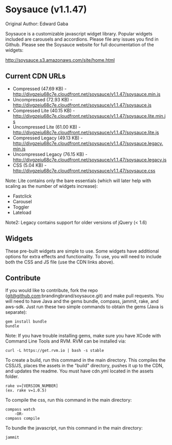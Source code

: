 # Soysauce (v1.1.47)
Original Author: Edward Gaba

Soysauce is a customizable javascript widget library. Popular widgets included are carousels and accordions. Please file any issues you find in Github. Please see the Soysauce website for full documentation of the widgets:

http://soysauce.s3.amazonaws.com/site/home.html

## Current CDN URLs
* Compressed (47.69 KB) - http://divgzeiu68c7e.cloudfront.net/soysauce/v1.1.47/soysauce.min.js
* Uncompressed (72.93 KB) - http://divgzeiu68c7e.cloudfront.net/soysauce/v1.1.47/soysauce.js
* Compressed Lite (40.15 KB) - http://divgzeiu68c7e.cloudfront.net/soysauce/v1.1.47/soysauce.lite.min.js
* Uncompressed Lite (61.00 KB) - http://divgzeiu68c7e.cloudfront.net/soysauce/v1.1.47/soysauce.lite.js
* Compressed Legacy (49.13 KB) - http://divgzeiu68c7e.cloudfront.net/soysauce/v1.1.47/soysauce.legacy.min.js
* Uncompressed Legacy (76.15 KB) - http://divgzeiu68c7e.cloudfront.net/soysauce/v1.1.47/soysauce.legacy.js
* CSS (5.04 KB) - http://divgzeiu68c7e.cloudfront.net/soysauce/v1.1.47/soysauce.css

Note: Lite contains only the bare essentials (which will later help with scaling as the number of widgets increase):
* Fastclick
* Carousel
* Toggler
* Lateload

Note2: Legacy contains support for older versions of jQuery (< 1.6)

## Widgets
These pre-built widgets are simple to use. Some widgets have additional options for extra effects and functionality. To use, you will need to include both the CSS and JS file (use the CDN links above).

## Contribute
If you would like to contribute, fork the repo (git@github.com:brandingbrand/soysauce.git) and make pull requests. You will need to have Java and the gems bundle, compass, jammit, rake, and aws-sdk. Just run these two simple commands to obtain the gems (Java is separate):

	gem install bundle
	bundle

Note: If you have trouble installing gems, make sure you have XCode with Command Line Tools and RVM. RVM can be installed via:

	curl -L https://get.rvm.io | bash -s stable

To create a build, run this command in the main directory. This compiles the CSS/JS, places the assets in the "build" directory, pushes it up to the CDN, and updates the readme. You must have cdn.yml located in the assets folder.

	rake v=[VERSION_NUMBER]
	(ex. rake v=1.0.5)

To compile the css, run this command in the main directory:

	compass watch
		-OR-
	compass compile

To bundle the javascript, run this command in the main directory:

	jammit
